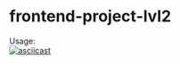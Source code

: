 # frontend-project-lvl2
Usage:<br>
[![asciicast](https://asciinema.org/a/302451.svg)](https://asciinema.org/a/302451) <br>
